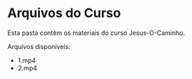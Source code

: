 # Arquivos do Curso

Esta pasta contém os materiais do curso Jesus-O-Caminho.

Arquivos disponíveis:
- 1.mp4
- 2.mp4